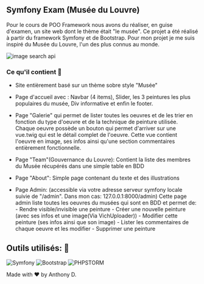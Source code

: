 ## Symfony Exam (Musée du Louvre)


Pour le cours de POO Framework nous avons du réaliser, en guise d'examen, un site web dont le thème était "le musée".
Ce projet a été réalisé à partir du framework Symfony et de Bootstrap.
Pour mon projet je me suis inspiré du Musée du Louvre, l'un des plus connus au monde.

![image search api](https://i.postimg.cc/85gQ9zwg/2022-11-03-22-28-35.png)


### Ce qu'il contient :beginner:  

- Site entièrement basé sur un thème sobre style "Musée" 
- Page d'accueil avec : Navbar (4 items), Slider, les 3 peintures les plus populaires du musée, Div informative et enfin le footer.
- Page "Galerie" qui permet de lister toutes les oeuvres et de les trier en fonction du type d'oeuvre et de la technique de peinture utilisée.
  Chaque oeuvre possède un bouton qui permet d'arriver sur une vue.twig qui est le détail complet de l'oeuvre. 
  Cette vue contient l'oeuvre en image, ses infos ainsi qu'une section commentaires entièrement fonctionnelle.
- Page "Team"(Gouvernance du Louvre): Contient la liste des membres du Musée récupérés dans une simple table en BDD
- Page "About": Simple page contenant du texte et des illustrations

- Page Admin: (accessible via votre adresse serveur symfony locale suivie de "/admin". Dans mon cas: 127.0.0.1:8000/admin)
  Cette page admin liste toutes les oeuvres du musées qui sont en BDD et permet de:
      - Rendre visible/invisible une peinture
      - Créer une nouvelle peinture (avec ses infos et une image(Via VichUploader))
      - Modifier cette peinture (ses infos ainsi que son image)
      - Lister les commentaires de chaque oeuvre et les modifier
      - Supprimer une peinture

## Outils utilisés: :diamond_shape_with_a_dot_inside:
![Symfony](https://img.shields.io/badge/Symfony-V6-red)
![Bootstrap](https://img.shields.io/badge/Bootstrap-V5-blue)
![PHPSTORM](https://img.shields.io/badge/PhpStorm-IDE-purple)


Made with :heart: by Anthony D.
